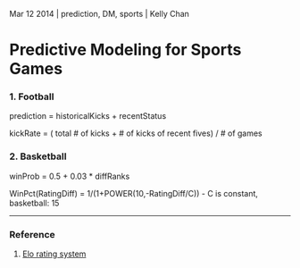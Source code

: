 Mar 12 2014 | prediction, DM, sports | Kelly Chan
# Predictive Modeling for Sports Games

### 1. Football

prediction = historicalKicks + recentStatus

kickRate = ( total # of kicks + # of kicks of recent fives) / # of games

### 2. Basketball

winProb = 0.5 + 0.03 * diffRanks  

WinPct(RatingDiff) = 1/(1+POWER(10,-RatingDiff/C)) - C is constant, basketball: 15

---
### Reference
1. [Elo rating system](http://en.wikipedia.org/wiki/Elo_rating_system)
